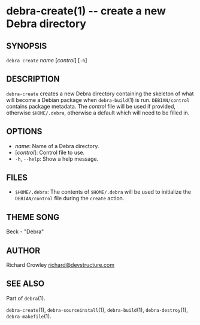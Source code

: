 debra-create(1) -- create a new Debra directory
===============================================

## SYNOPSIS

`debra create` _name_ [_control_] [`-h`]  

## DESCRIPTION

`debra-create` creates a new Debra directory containing the skeleton of what will become a Debian package when `debra-build`(1) is run.  `DEBIAN/control` contains package metadata.  The _control_ file will be used if provided, otherwise `$HOME/.debra`, otherwise a default which will need to be filled in.

## OPTIONS

* _name_:
  Name of a Debra directory.
* [_control_]:
  Control file to use.
* `-h`, `--help`:
  Show a help message.

## FILES

* `$HOME/.debra`:
  The contents of `$HOME/.debra` will be used to initialize the `DEBIAN/control` file during the `create` action.

## THEME SONG

Beck - "Debra"

## AUTHOR

Richard Crowley <richard@devstructure.com>

## SEE ALSO

Part of `debra`(1).

`debra-create`(1), `debra-sourceinstall`(1), `debra-build`(1), `debra-destroy`(1), `debra-makefile`(1).
